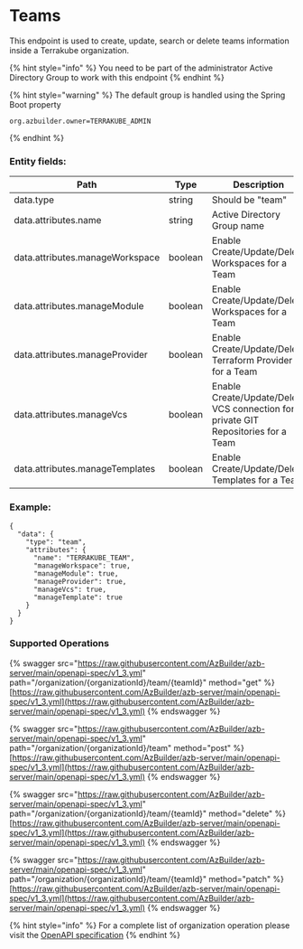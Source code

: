 # Teams

This endpoint is used to create, update, search or delete teams information inside a Terrakube organization.

{% hint style="info" %}
You need to be part of the administrator Active Directory Group to work with this endpoint
{% endhint %}

{% hint style="warning" %}
The default group is handled using the Spring Boot property

```
org.azbuilder.owner=TERRAKUBE_ADMIN
```
{% endhint %}

### Entity fields:

| Path                            | Type    | Description                                                                        |
| ------------------------------- | ------- | ---------------------------------------------------------------------------------- |
| data.type                       | string  | Should be "team"                                                                   |
| data.attributes.name            | string  | Active Directory Group name                                                        |
| data.attributes.manageWorkspace | boolean | Enable Create/Update/Delete Workspaces for a Team                                  |
| data.attributes.manageModule    | boolean | Enable Create/Update/Delete Workspaces for a Team                                  |
| data.attributes.manageProvider  | boolean | Enable Create/Update/Delete Terraform Provider for a Team                          |
| data.attributes.manageVcs       | boolean | Enable Create/Update/Delete VCS connection for private GIT Repositories for a Team |
| data.attributes.manageTemplates | boolean | Enable Create/Update/Delete Templates for a Team                                   |

### Example:

```
{
  "data": {
    "type": "team",
    "attributes": {
      "name": "TERRAKUBE_TEAM",
      "manageWorkspace": true,
      "manageModule": true,
      "manageProvider": true,
      "manageVcs": true,
      "manageTemplate": true
    }
  }
}
```

### Supported Operations

{% swagger src="https://raw.githubusercontent.com/AzBuilder/azb-server/main/openapi-spec/v1_3.yml" path="/organization/{organizationId}/team/{teamId}" method="get" %}
[https://raw.githubusercontent.com/AzBuilder/azb-server/main/openapi-spec/v1_3.yml](https://raw.githubusercontent.com/AzBuilder/azb-server/main/openapi-spec/v1_3.yml)
{% endswagger %}

{% swagger src="https://raw.githubusercontent.com/AzBuilder/azb-server/main/openapi-spec/v1_3.yml" path="/organization/{organizationId}/team" method="post" %}
[https://raw.githubusercontent.com/AzBuilder/azb-server/main/openapi-spec/v1_3.yml](https://raw.githubusercontent.com/AzBuilder/azb-server/main/openapi-spec/v1_3.yml)
{% endswagger %}

{% swagger src="https://raw.githubusercontent.com/AzBuilder/azb-server/main/openapi-spec/v1_3.yml" path="/organization/{organizationId}/team/{teamId}" method="delete" %}
[https://raw.githubusercontent.com/AzBuilder/azb-server/main/openapi-spec/v1_3.yml](https://raw.githubusercontent.com/AzBuilder/azb-server/main/openapi-spec/v1_3.yml)
{% endswagger %}

{% swagger src="https://raw.githubusercontent.com/AzBuilder/azb-server/main/openapi-spec/v1_3.yml" path="/organization/{organizationId}/team/{teamId}" method="patch" %}
[https://raw.githubusercontent.com/AzBuilder/azb-server/main/openapi-spec/v1_3.yml](https://raw.githubusercontent.com/AzBuilder/azb-server/main/openapi-spec/v1_3.yml)
{% endswagger %}

{% hint style="info" %}
For a complete list of organization operation please visit the [OpenAPI specification](https://github.com/AzBuilder/terrakube-server/tree/main/openapi-spec)
{% endhint %}

